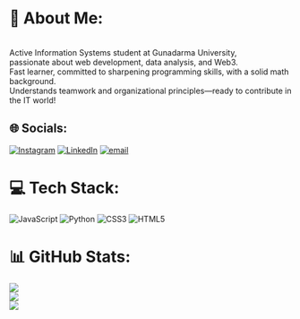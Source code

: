 # 💫 About Me:
<br>Active Information Systems student at Gunadarma University, <br>passionate about web development, data analysis, and Web3. <br>Fast learner, committed to sharpening programming skills, with a solid math background. <br>Understands teamwork and organizational principles—ready to contribute in the IT world!


## 🌐 Socials:
[![Instagram](https://img.shields.io/badge/Instagram-%23E4405F.svg?logo=Instagram&logoColor=white)](https://instagram.com/dmssptraa._) [![LinkedIn](https://img.shields.io/badge/LinkedIn-%230077B5.svg?logo=linkedin&logoColor=white)](https://www.linkedin.com/in/m-dimas-saputra/) [![email](https://img.shields.io/badge/Email-D14836?logo=gmail&logoColor=white)](mailto:mdimas.saputra1006@gmail.com) 

# 💻 Tech Stack:
![JavaScript](https://img.shields.io/badge/javascript-%23323330.svg?style=for-the-badge&logo=javascript&logoColor=%23F7DF1E) ![Python](https://img.shields.io/badge/python-3670A0?style=for-the-badge&logo=python&logoColor=ffdd54) ![CSS3](https://img.shields.io/badge/css3-%231572B6.svg?style=for-the-badge&logo=css3&logoColor=white) ![HTML5](https://img.shields.io/badge/html5-%23E34F26.svg?style=for-the-badge&logo=html5&logoColor=white)
# 📊 GitHub Stats:
![](https://github-readme-stats.vercel.app/api?username=dimassaputra1006&theme=darcula&hide_border=false&include_all_commits=false&count_private=false)<br/>
![](https://nirzak-streak-stats.vercel.app/?user=dimassaputra1006&theme=darcula&hide_border=false)<br/>
![](https://github-readme-stats.vercel.app/api/top-langs/?username=dimassaputra1006&theme=darcula&hide_border=false&include_all_commits=false&count_private=false&layout=compact)

<!-- Proudly created with GPRM ( https://gprm.itsvg.in ) -->
